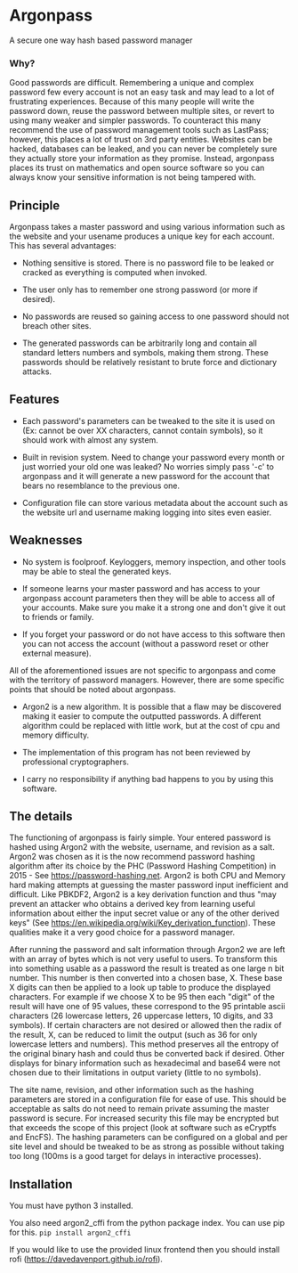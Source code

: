 # Argonpass

A secure one way hash based password manager

### Why?

Good passwords are difficult. Remembering a unique and complex password few
every account is not an easy task and may lead to a lot of frustrating
experiences. Because of this many people will write the password down, reuse the
password between multiple sites, or revert to using many weaker and simpler
passwords. To counteract this many recommend the use of password management
tools such as LastPass; however, this places a lot of trust on 3rd party
entities. Websites can be hacked, databases can be leaked, and you can never be
completely sure they actually store your information as they promise. Instead,
argonpass places its trust on mathematics and open source software so you can
always know your sensitive information is not being tampered with.

## Principle

Argonpass takes a master password and using various information such as the
website and your usename produces a unique key for each account. This has
several advantages:

- Nothing sensitive is stored. There is no password file to be leaked or cracked
  as everything is computed when invoked.

- The user only has to remember one strong password (or more if desired).

- No passwords are reused so gaining access to one password should not breach
  other sites.

- The generated passwords can be arbitrarily long and contain all standard
  letters numbers and symbols, making them strong. These passwords should be
  relatively resistant to brute force and dictionary attacks.

## Features

- Each password's parameters can be tweaked to the site it is used on (Ex:
  cannot be over XX characters, cannot contain symbols), so it should work with
  almost any system.

- Built in revision system. Need to change your password every month or just
  worried your old one was leaked? No worries simply pass '-c' to argonpass and
  it will generate a new password for the account that bears no resemblance to
  the previous one.

- Configuration file can store various metadata about the account such as the
  website url and username making logging into sites even easier.

## Weaknesses

- No system is foolproof. Keyloggers, memory inspection, and other tools may be
  able to steal the generated keys.

- If someone learns your master password and has access to your argonpass
  account parameters then they will be able to access all of your accounts. Make
  sure you make it a strong one and don't give it out to friends or family.

- If you forget your password or do not have access to this software then you
  can not access the account (without a password reset or other external
  measure).

All of the aforementioned issues are not specific to argonpass and come with the
territory of password managers. However, there are some specific points that
should be noted about argonpass.

- Argon2 is a new algorithm. It is possible that a flaw may be discovered making
  it easier to compute the outputted passwords. A different algorithm could be
  replaced with little work, but at the cost of cpu and memory difficulty.

- The implementation of this program has not been reviewed by professional
  cryptographers.

- I carry no responsibility if anything bad happens to you by using this
  software.

## The details

The functioning of argonpass is fairly simple. Your entered password is hashed
using Argon2 with the website, username, and revision as a salt. Argon2 was
chosen as it is the now recommend password hashing algorithm after its choice by
the PHC (Password Hashing Competition) in 2015 - See
https://password-hashing.net. Argon2 is both CPU and Memory hard making attempts
at guessing the master password input inefficient and difficult. Like PBKDF2,
Argon2 is a key derivation function and thus "may prevent an attacker who
obtains a derived key from learning useful information about either the input
secret value or any of the other derived keys" (See
https://en.wikipedia.org/wiki/Key_derivation_function). These qualities make it
a very good choice for a password manager.

After running the password and salt information through Argon2 we are left with
an array of bytes which is not very useful to users. To transform this into
something usable as a password the result is treated as one large n bit number.
This number is then converted into a chosen base, X. These base X digits can
then be applied to a look up table to produce the displayed characters. For
example if we choose X to be 95 then each "digit" of the result will have one of
95 values, these correspond to the 95 printable ascii characters (26 lowercase
letters, 26 uppercase letters, 10 digits, and 33 symbols). If certain characters
are not desired or allowed then the radix of the result, X, can be reduced to
limit the output (such as 36 for only lowercase letters and numbers). This
method preserves all the entropy of the original binary hash and could thus be
converted back if desired. Other displays for binary information such as
hexadecimal and base64 were not chosen due to their limitations in output
variety (little to no symbols).

The site name, revision, and other information such as the hashing parameters
are stored in a configuration file for ease of use. This should be acceptable as
salts do not need to remain private assuming the master password is secure. For
increased security this file may be encrypted but that exceeds the scope of this
project (look at software such as eCryptfs and EncFS). The hashing parameters
can be configured on a global and per site level and should be tweaked to be as
strong as possible without taking too long (100ms is a good target for delays in
interactive processes).

## Installation

You must have python 3 installed.

You also need argon2_cffi from the python package index. You can use pip for
this. `pip install argon2_cffi`

If you would like to use the provided linux frontend then you should install
rofi (https://davedavenport.github.io/rofi).
